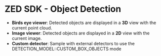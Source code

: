 # ZED SDK - Object Detection

 - **Birds eye viewer**: Detected objects are displayed in a **3D** view with the current point cloud.
 - **Image viewer**: Detected objects are displayed in a **2D** view with the current image.
 - **Custom detector**: Sample with external detectors to use the DETECTION_MODEL::CUSTOM_BOX_OBJECTS mode